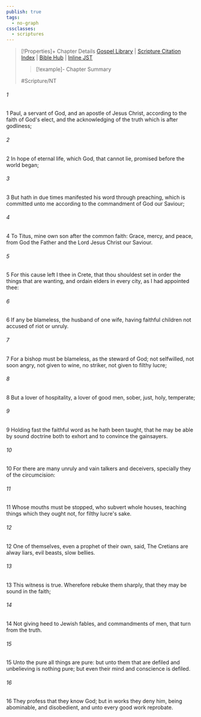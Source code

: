 ```yaml
---
publish: true
tags:
  - no-graph
cssclasses:
  - scriptures
---
```

>[!Properties]+ Chapter Details
>[Gospel Library](https://churchofjesuschrist.org/study/scriptures/nt/titus/1?lang=eng)    |    [Scripture Citation Index](https://scriptures.byu.edu/#09c01::c09c01)    |    [Bible Hub](https://biblehub.com/titus/1.htm)    |    [Inline JST](https://scripturetoolbox.com/html/ic/Titus/1.html)
>>[!example]- Chapter Summary
>> 
> 
>
>#Scripture/NT
###### 1
1 Paul, a servant of God, and an apostle of Jesus Christ, according to the faith of God's elect, and the acknowledging of the truth which is after godliness;
###### 2
2 In hope of eternal life, which God, that cannot lie, promised before the world began;
###### 3
3 But hath in due times manifested his word through preaching, which is committed unto me according to the commandment of God our Saviour;
###### 4
4 To Titus, mine own son after the common faith: Grace, mercy, and peace, from God the Father and the Lord Jesus Christ our Saviour.
###### 5
5 For this cause left I thee in Crete, that thou shouldest set in order the things that are wanting, and ordain elders in every city, as I had appointed thee:
###### 6
6 If any be blameless, the husband of one wife, having faithful children not accused of riot or unruly.
###### 7
7 For a bishop must be blameless, as the steward of God; not selfwilled, not soon angry, not given to wine, no striker, not given to filthy lucre;
###### 8
8 But a lover of hospitality, a lover of good men, sober, just, holy, temperate;
###### 9
9 Holding fast the faithful word as he hath been taught, that he may be able by sound doctrine both to exhort and to convince the gainsayers.
###### 10
10 For there are many unruly and vain talkers and deceivers, specially they of the circumcision:
###### 11
11 Whose mouths must be stopped, who subvert whole houses, teaching things which they ought not, for filthy lucre's sake.
###### 12
12 One of themselves, even a prophet of their own, said, The Cretians are alway liars, evil beasts, slow bellies.
###### 13
13 This witness is true. Wherefore rebuke them sharply, that they may be sound in the faith;
###### 14
14 Not giving heed to Jewish fables, and commandments of men, that turn from the truth.
###### 15
15 Unto the pure all things are pure: but unto them that are defiled and unbelieving is nothing pure; but even their mind and conscience is defiled.
###### 16
16 They profess that they know God; but in works they deny him, being abominable, and disobedient, and unto every good work reprobate.
